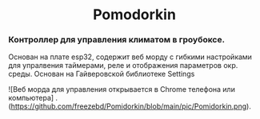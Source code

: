 <a id="anchor"></a>
<h1 align="center"> Pomodorkin </h1>

### Контроллер для управления климатом в гроубоксе.  
Основан на плате esp32, содержит веб морду с гибкими настройками для упралвения таймерами, реле и отображения параметров окр. среды. 
Основан на Гайверовской библиотеке Settings


![Веб морда для управления открывается в Chrome телефона или компьютера]
.(https://github.com/freezebd/Pomidorkin/blob/main/pic/Pomidorkin.png).




